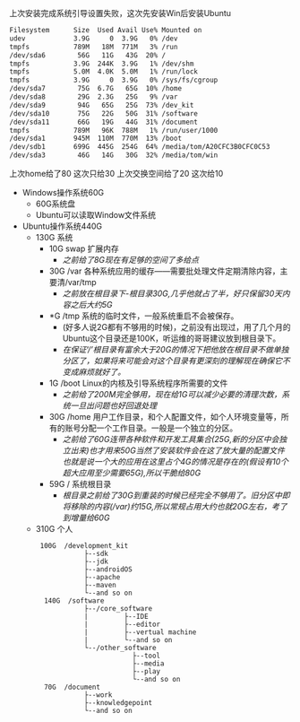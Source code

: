 上次安装完成系统引导设置失败，这次先安装Win后安装Ubuntu
```bash
Filesystem      Size  Used Avail Use% Mounted on
udev            3.9G     0  3.9G   0% /dev
tmpfs           789M   18M  771M   3% /run
/dev/sda6        56G   11G   43G  20% /
tmpfs           3.9G  244K  3.9G   1% /dev/shm
tmpfs           5.0M  4.0K  5.0M   1% /run/lock
tmpfs           3.9G     0  3.9G   0% /sys/fs/cgroup
/dev/sda7        75G  6.7G   65G  10% /home
/dev/sda8        29G  2.3G   25G   9% /var
/dev/sda9        94G   65G   25G  73% /dev_kit
/dev/sda10       75G   22G   50G  31% /software
/dev/sda11       66G   19G   44G  31% /document
tmpfs           789M   96K  788M   1% /run/user/1000
/dev/sda1       945M  110M  770M  13% /boot
/dev/sdb1       699G  445G  254G  64% /media/tom/A20CFC3B0CFC0C53
/dev/sda3        46G   14G   30G  32% /media/tom/win

```

上次home给了80 这次只给30
上次交换空间给了20 这次给10


- Windows操作系统60G
    - 60G系统盘
    - Ubuntu可以读取Window文件系统
- Ubuntu操作系统440G
    - 130G 系统
        - 10G   swap    扩展内存
            - _之前给了8G现在有足够的空间了多给点_
        - 30G   /var    各种系统应用的缓存——需要批处理文件定期清除内容，主要清/var/tmp
            - _之前放在根目录下-根目录30G,几乎他就占了半，好只保留30天内容之后大约5G_
        -  *G   /tmp    系统的临时文件，一般系统重启不会被保存。
            - (好多人说2G都有不够用的时候)，之前没有出现过，用了几个月的Ubuntu这个目录还是100K，听运维的哥哥建议放到根目录下。
            - _在保证‘/’根目录有富余大于20G的情况下把他放在根目录不做单独分区了，如果将来可能会对这个目录有更深刻的理解现在确保它不变成麻烦就好了。_
        -  1G   /boot   Linux的内核及引导系统程序所需要的文件
            - _之前给了200M完全够用，现在给1G可以减少必要的清理次数，系统一旦出问题也好回退处理_
        - 30G   /home   用户工作目录，和个人配置文件，如个人环境变量等，所有的账号分配一个工作目录。一般是一个独立的分区。
            - _之前给了60G连带各种软件和开发工具集合(25G,新的分区中会独立出来)也才用来50G当然了安装软件会在这了放大量的配置文件也就是说一个大的应用在这里占个4G的情况是存在的(假设有10个超大应用至少需要65G),所以干脆给80G_
        - 59G    /      系统根目录
            - _根目录之前给了30G到重装的时候已经完全不够用了。旧分区中即将移除的内容(/var)约15G,所以常规占用大约也就20G左右，考了到增量给60G_
    - 310G 个人
        ```tree
         100G  /development_kit
                    ├--sdk
                    ├--jdk
                    ├--androidOS 
                    ├--apache
                    ├--maven
                    └--and so on
          140G  /software
                    ├--/core_software
                    |         ├--IDE
                    |         ├--editor
                    |         ├--vertual machine
                    |         └--and so on
                    └--/other_software
                                ├--tool
                                ├--media
                                ├--play
                                └--and so on
          70G  /document
                    ├--work
                    ├--knowledgepoint
                    └--and so on
        ```